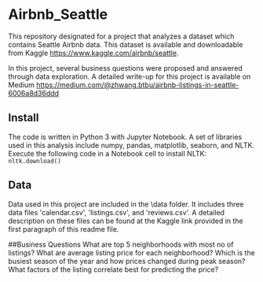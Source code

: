 # Airbnb_Seattle

This repository designated for a project that analyzes a dataset which contains Seattle Airbnb data. This dataset is available and downloadable from Kaggle https://www.kaggle.com/airbnb/seattle. 

In this project, several business questions were proposed and answered through data exploration. A detailed write-up for this project is available on Medium https://medium.com/@zhwang.btbu/airbnb-listings-in-seattle-6006a8d36ddd

## Install

The code is written in Python 3 with Jupyter Notebook. A set of libraries used in this analysis include numpy, pandas, matplotlib, seaborn, and NLTK. Execute the following code in a Notebook cell to install NLTK:
`nltk.download()`

## Data

Data used in this project are included in the \data folder.
It includes three data files 'calendar.csv', 'listings.csv', and 'reviews.csv'. A detailed description on these files can be found at the Kaggle link provided in the first paragraph of this readme file.

##Business Questions
What are top 5 neighborhoods with most no of listings?
What are average listing price for each neighborhood?
Which is the busiest season of the year and how prices changed during peak season?
What factors of the listing correlate best for predicting the price?
